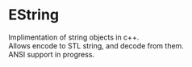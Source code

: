 # EString

Implimentation of string objects in c++.  
Allows encode to STL string, and decode from them.  
ANSI support in progress.